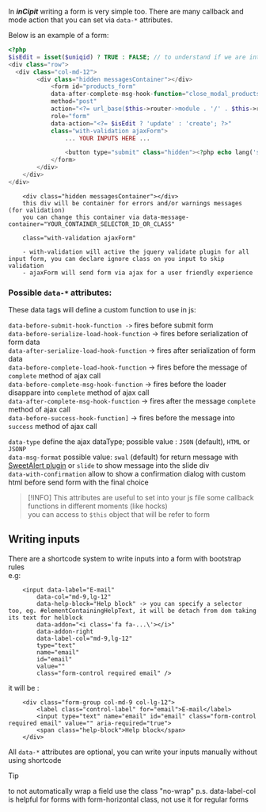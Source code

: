 In *__inCipit__* writing a form is very simple too.
There are many callback and mode action that you can set via `data-*` attributes.

Below is an example of a form:

```php
<?php
$isEdit = isset($uniqid) ? TRUE : FALSE; // to understand if we are into a creation or update part
<div class="row">
  <div class="col-md-12">
        <div class="hidden messagesContainer"></div>
            <form id="products_form"
            data-after-complete-msg-hook-function="close_modal_products_form"
            method="post"
            action="<?= url_base($this->router->module . '/' . $this->router->class . '/' . ($isEdit ? 'update' : 'create')); ?>"
            role="form"
            data-action="<?= $isEdit ? 'update' : 'create'; ?>"
            class="with-validation ajaxForm">
                ... YOUR INPUTS HERE ...

                <button type="submit" class="hidden"><?php echo lang('syslang_save_button_label'); ?></button>
            </form>
        </div>
    </div>
</div>
```

```code
    <div class="hidden messagesContainer"></div>
    this div will be container for errors and/or warnings messages (for validation)
    you can change this container via data-message-container="YOUR_CONTAINER_SELECTOR_ID_OR_CLASS"

```


```code
    class="with-validation ajaxForm"

    - with-validation will active the jquery validate plugin for all input form, you can declare ignore class on you input to skip validation
    - ajaxForm will send form via ajax for a user friendly experience
```


### Possible `data-*` attributes:

These data tags will define a custom function to use in js:

<code>data-before-submit-hook-function -></code> fires before submit form\
<code>data-before-serialize-load-hook-function</code> -> fires before serialization of form data\
<code>data-after-serialize-load-hook-function</code> -> fires after serialization of form data\
<code>data-before-complete-load-hook-function</code> -> fires before the message of `complete` method of ajax call\
<code>data-before-complete-msg-hook-function</code> -> fires before the loader disappare into `complete` method of ajax call\
<code>data-after-complete-msg-hook-function</code> -> fires after the message `complete` method of ajax call\
<code>data-before-success-hook-function]</code> -> fires before the message into `success` method of ajax call

<code>data-type</code> define the ajax dataType; possible value : `JSON` (default), `HTML` or `JSONP`\
<code>data-msg-format</code> possible value: `swal` (default) for return message with [SweetAlert plugin]('https://sweetalert2.github.io ':target=_blank') or `slide` to show message into the slide div\
<code>data-with-confirmation</code> allow to show a confirmation dialog with custom html before send form with the final choice


>[!INFO]
> This attributes are useful to set into your js file some callback functions in different moments (like hocks)\
> you can access to <code>$this</code> object that will be refer to form

## Writing inputs

There are a shortcode system to write inputs into a form with bootstrap rules\
e.g:

```code
    <input data-label="E-mail"
        data-col="md-9,lg-12"
        data-help-block="Help block" -> you can specify a selector too, eg. #elementContainingHelpText, it will be detach from dom taking its text for helblock
        data-addon="<i class='fa fa-...\'></i>"
        data-addon-right
        data-label-col="md-9,lg-12"
        type="text"
        name="email"
        id="email"
        value=""
        class="form-control required email" />
```
it will be :

```code
    <div class="form-group col-md-9 col-lg-12">
    	<label class="control-label" for="email">E-mail</label>
    	<input type="text" name="email" id="email" class="form-control required email" value="" aria-required="true">
        <span class="help-block">Help block</span>
    </div>

```

All `data-*` attributes are optional, you can write your inputs manually without using shortcode
>[!TIP]
>to not automatically wrap a field use the class "no-wrap"
> p.s. data-label-col is helpful for forms with form-horizontal class, not use it for regular forms